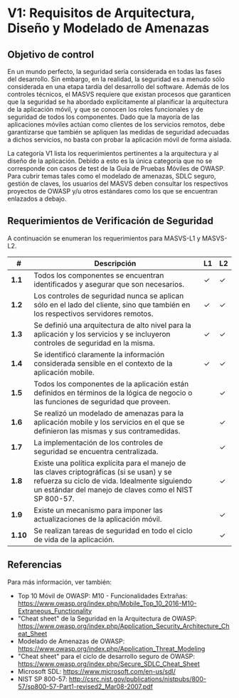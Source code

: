 # V1: Requisitos de Arquitectura, Diseño y Modelado de Amenazas

## Objetivo de control

En un mundo perfecto, la seguridad sería considerada en todas las fases del desarrollo. Sin embargo, en la realidad, la seguridad es a menudo sólo considerada en una etapa tardía del desarrollo del software. Además de los controles técnicos, el MASVS requiere que existan procesos que garanticen que la seguridad se ha abordado explícitamente al planificar la arquitectura de la aplicación móvil, y que se conocen los roles funcionales y de seguridad de todos los componentes. Dado que la mayoría de las aplicaciones móviles actúan como clientes de los servicios remotos, debe garantizarse que también se apliquen las medidas de seguridad adecuadas a dichos servicios, no basta con probar la aplicación móvil de forma aislada.

La categoría V1 lista los requerimientos pertinentes a la arquitectura y al diseño de la aplicación. Debido a esto es la única categoría que no se corresponde con casos de test de la Guía de Pruebas Móviles de OWASP. Para cubrir temas tales como el modelado de amenazas, SDLC seguro, gestión de claves, los usuarios del MASVS deben consultar los respectivos proyectos de OWASP y/u otros estándares como los que se encuentran enlazados a debajo.

## Requerimientos de Verificación de Seguridad

A continuación se enumeran los requerimientos para MASVS-L1 y MASVS-L2.

| # | Descripción | L1 | L2 |
| --- | --- | --- | --- |
| **1.1** | Todos los componentes se encuentran identificados y asegurar que son necesarios. | ✓ | ✓ |
| **1.2** | Los controles de seguridad nunca se aplican sólo en el lado del cliente, sino que también en los respectivos servidores remotos. | ✓ | ✓ |
| **1.3** | Se definió una arquitectura de alto nivel para la aplicación y los servicios y se incluyeron controles de seguridad en la misma. | ✓ | ✓ |
| **1.4** | ​Se identificó claramente la información considerada sensible en el contexto de la aplicación mobile. | ✓ | ✓ |
| **1.5** | ​Todos los componentes de la aplicación están definidos en términos de la lógica de negocio o las funciones de seguridad que proveen. |   | ✓ |
| **1.6** | ​Se realizó un modelado de amenazas para la aplicación mobile y los servicios en el que se definieron las mismas y sus contramedidas. |   | ✓ |
| **1.7** | La implementación de los controles de seguridad se encuentra centralizada. |   | ✓ |
| **1.8** | Existe una política explícita para el manejo de las claves criptográficas (si se usan) y se refuerza su ciclo de vida. Idealmente siguiendo un estándar del manejo de claves como el NIST SP 800-57. |   | ✓ |
| **1.9** | Existe un mecanismo para imponer las actualizaciones de la aplicación móvil. |   | ✓ |
| **1.10** | ​Se realizan tareas de seguridad en todo el ciclo de vida de la aplicación. |   | ✓ |

## Referencias

Para más información, ver también:

- Top 10 Móvil de OWASP: M10 - Funcionalidades Extrañas: https://www.owasp.org/index.php/Mobile_Top_10_2016-M10-Extraneous_Functionality
- "Cheat sheet" de la Seguridad en la Arquitectura de OWASP: https://www.owasp.org/index.php/Application_Security_Architecture_Cheat_Sheet
- Modelado de Amenazas de OWASP: https://www.owasp.org/index.php/Application_Threat_Modeling
- "Cheat sheet" para el ciclo de desarrollo seguro de OWASP: https://www.owasp.org/index.php/Secure_SDLC_Cheat_Sheet
- Microsoft SDL: https://www.microsoft.com/en-us/sdl/
- NIST SP 800-57: http://csrc.nist.gov/publications/nistpubs/800-57/sp800-57-Part1-revised2_Mar08-2007.pdf
